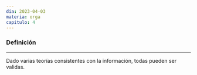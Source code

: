 ```yaml
---
dia: 2023-04-03
materia: orga
capitulo: 4
---
```

### Definición
---
Dado varias teorías consistentes con la información, todas pueden ser validas.